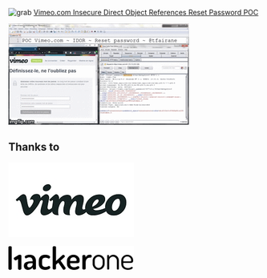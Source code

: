 ![grab](./grab.jpg)
[Vimeo.com Insecure Direct Object References Reset Password POC](./vimeo.pdf)

[![Demo](./vimeo.gif)](https://youtu.be/CadmvwVQhag)

## Thanks to

![Vimeo](./Vimeo_Logo.jpg)

![Hackerone](./Hackerone_Logo.jpg)
